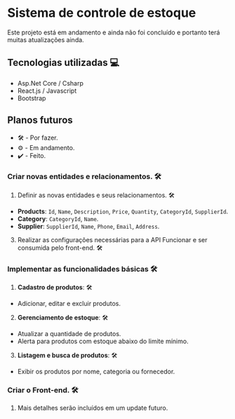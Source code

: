# Sistema de controle de estoque
Este projeto está em andamento e ainda não foi concluído e portanto terá muitas atualizações ainda.

## Tecnologias utilizadas 💻
* Asp.Net Core / Csharp
* React.js / Javascript
* Bootstrap

## Planos futuros
* 🛠️ - Por fazer.
* ⚙️ - Em andamento.
* ✔️ - Feito.

### Criar novas entidades e relacionamentos. 🛠️
1. Definir as novas entidades e seus relacionamentos. 🛠️
* **Products**: `Id`, `Name`, `Description`, `Price`, `Quantity`, `CategoryId`, `SupplierId`.
* **Category**: `CategoryId`, `Name`.
* **Supplier**: `SupplierId`, `Name`, `Phone`, `Email`, `Address`.

3. Realizar as configurações necessárias para a API Funcionar e ser consumida pelo front-end. 🛠️

### Implementar as funcionalidades básicas 🛠️

1. **Cadastro de produtos**: 🛠️
* Adicionar, editar e excluir produtos.

2. **Gerenciamento de estoque**: 🛠️
* Atualizar a quantidade de produtos.
* Alerta para produtos com estoque abaixo do limite mínimo.

3. **Listagem e busca de produtos**: 🛠️
* Exibir os produtos por nome, categoria ou fornecedor.

### Criar o Front-end. 🛠️
1. Mais detalhes serão incluídos em um update futuro.

